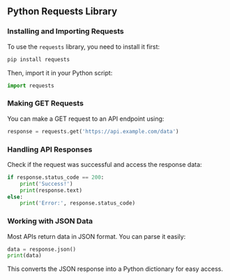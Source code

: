 ## Python Requests Library

### Installing and Importing Requests
To use the `requests` library, you need to install it first:

```bash
pip install requests
```

Then, import it in your Python script:

```python
import requests
```

### Making GET Requests
You can make a GET request to an API endpoint using:

```python
response = requests.get('https://api.example.com/data')
```

### Handling API Responses
Check if the request was successful and access the response data:

```python
if response.status_code == 200:
    print('Success!')
    print(response.text)
else:
    print('Error:', response.status_code)
```

### Working with JSON Data
Most APIs return data in JSON format. You can parse it easily:

```python
data = response.json()
print(data)
```

This converts the JSON response into a Python dictionary for easy access.
